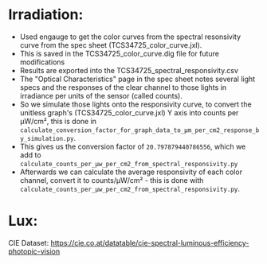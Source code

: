 # Irradiation:

- Used engauge to get the color curves from the spectral resonsivity curve from the spec sheet (TCS34725_color_curve.jxl).
- This is saved in the TCS34725_color_curve.dig file for future modifications
- Results are exported into the TCS34725_spectral_responsivity.csv
- The "Optical Characteristics" page in the spec sheet notes several light specs and the responses of the clear channel to those lights in irradiance per units of the sensor (called counts).
- So we simulate those lights onto the responsivity curve, to convert the unitless graph's (TCS34725_color_curve.jxl) Y axis into counts per µW/cm², this is done in `calculate_conversion_factor_for_graph_data_to_µm_per_cm2_response_by_simulation.py`.
- This gives us the conversion factor of `20.797879440786556`, which we add to `calculate_counts_per_µw_per_cm2_from_spectral_responsivity.py`
- Afterwards we can calculate the average responsivity of each color channel, convert it to counts/µW/cm² - this is done with `calculate_counts_per_µw_per_cm2_from_spectral_responsivity.py`.

# Lux:

CIE Dataset: https://cie.co.at/datatable/cie-spectral-luminous-efficiency-photopic-vision


